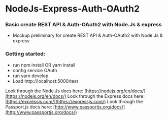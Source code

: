 # NodeJs-Express-Auth-OAuth2
### Basic create REST API & Auth-OAuth2 with Node.Js & express 
  * Mockup preliminary for create REST API &  Auth-OAuth2 with Node.Js & express 
### Getting started:
  * run npm install OR yarn install
 *  config service OAuth
  * run yarn develop
  * Load http://localhost:5000/test

Look through the Node.Js docs here: [https://nodejs.org/en/docs/](https://nodejs.org/en/docs/)
Look through the Express docs here: [https://expressjs.com/](https://expressjs.com/)
Look through the Passport.js docs here: [http://www.passportjs.org/docs/](http://www.passportjs.org/docs/)
